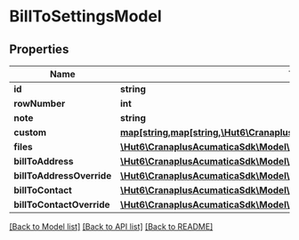 # BillToSettingsModel

## Properties
Name | Type | Description | Notes
------------ | ------------- | ------------- | -------------
**id** | **string** |  | [optional] 
**rowNumber** | **int** |  | [optional] 
**note** | **string** |  | [optional] 
**custom** | [**map[string,map[string,\Hut6\CranaplusAcumaticaSdk\Model\CustomFieldModel]]**](map.md) |  | [optional] 
**files** | [**\Hut6\CranaplusAcumaticaSdk\Model\FileLinkModel[]**](FileLinkModel.md) |  | [optional] 
**billToAddress** | [**\Hut6\CranaplusAcumaticaSdk\Model\AddressModel**](AddressModel.md) |  | [optional] 
**billToAddressOverride** | [**\Hut6\CranaplusAcumaticaSdk\Model\BooleanValueModel**](BooleanValueModel.md) |  | [optional] 
**billToContact** | [**\Hut6\CranaplusAcumaticaSdk\Model\DocContactModel**](DocContactModel.md) |  | [optional] 
**billToContactOverride** | [**\Hut6\CranaplusAcumaticaSdk\Model\BooleanValueModel**](BooleanValueModel.md) |  | [optional] 

[[Back to Model list]](../README.md#documentation-for-models) [[Back to API list]](../README.md#documentation-for-api-endpoints) [[Back to README]](../README.md)


